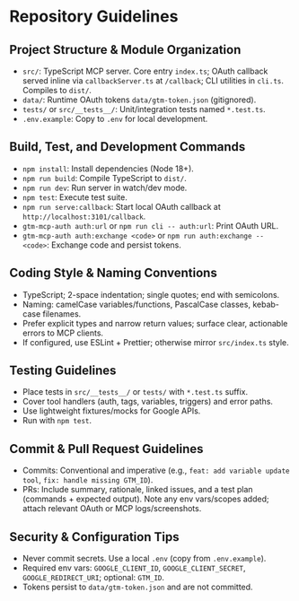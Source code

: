 # Repository Guidelines

## Project Structure & Module Organization
- `src/`: TypeScript MCP server. Core entry `index.ts`; OAuth callback served inline via `callbackServer.ts` at `/callback`; CLI utilities in `cli.ts`. Compiles to `dist/`.
- `data/`: Runtime OAuth tokens `data/gtm-token.json` (gitignored).
- `tests/` or `src/__tests__/`: Unit/integration tests named `*.test.ts`.
- `.env.example`: Copy to `.env` for local development.

## Build, Test, and Development Commands
- `npm install`: Install dependencies (Node 18+).
- `npm run build`: Compile TypeScript to `dist/`.
- `npm run dev`: Run server in watch/dev mode.
- `npm test`: Execute test suite.
- `npm run serve:callback`: Start local OAuth callback at `http://localhost:3101/callback`.
- `gtm-mcp-auth auth:url` or `npm run cli -- auth:url`: Print OAuth URL.
- `gtm-mcp-auth auth:exchange <code>` or `npm run auth:exchange -- <code>`: Exchange code and persist tokens.

## Coding Style & Naming Conventions
- TypeScript; 2-space indentation; single quotes; end with semicolons.
- Naming: camelCase variables/functions, PascalCase classes, kebab-case filenames.
- Prefer explicit types and narrow return values; surface clear, actionable errors to MCP clients.
- If configured, use ESLint + Prettier; otherwise mirror `src/index.ts` style.

## Testing Guidelines
- Place tests in `src/__tests__/` or `tests/` with `*.test.ts` suffix.
- Cover tool handlers (auth, tags, variables, triggers) and error paths.
- Use lightweight fixtures/mocks for Google APIs.
- Run with `npm test`.

## Commit & Pull Request Guidelines
- Commits: Conventional and imperative (e.g., `feat: add variable update tool`, `fix: handle missing GTM_ID`).
- PRs: Include summary, rationale, linked issues, and a test plan (commands + expected output). Note any env vars/scopes added; attach relevant OAuth or MCP logs/screenshots.

## Security & Configuration Tips
- Never commit secrets. Use a local `.env` (copy from `.env.example`).
- Required env vars: `GOOGLE_CLIENT_ID`, `GOOGLE_CLIENT_SECRET`, `GOOGLE_REDIRECT_URI`; optional: `GTM_ID`.
- Tokens persist to `data/gtm-token.json` and are not committed.
